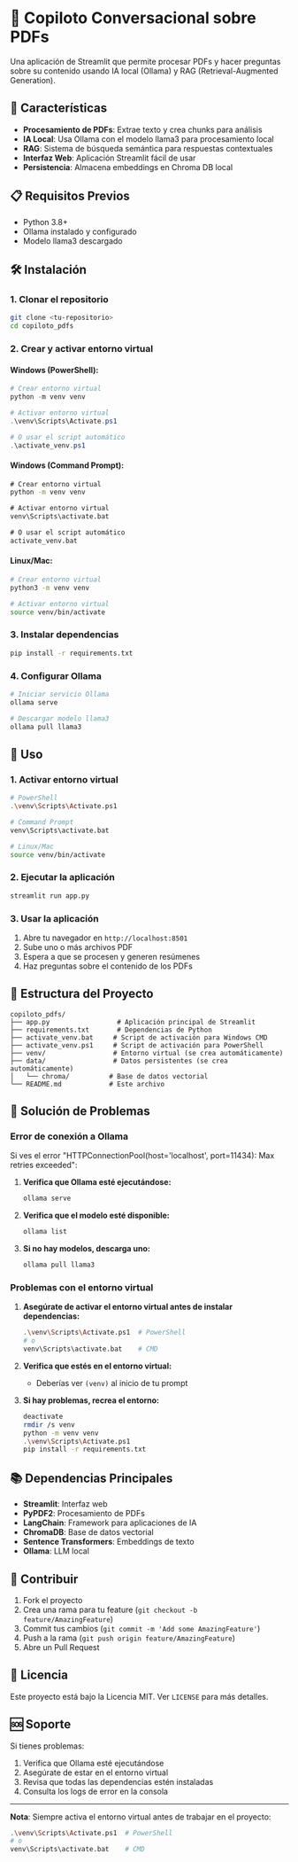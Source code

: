 # 📄 Copiloto Conversacional sobre PDFs

Una aplicación de Streamlit que permite procesar PDFs y hacer preguntas sobre su contenido usando IA local (Ollama) y RAG (Retrieval-Augmented Generation).

## 🚀 Características

- **Procesamiento de PDFs**: Extrae texto y crea chunks para análisis
- **IA Local**: Usa Ollama con el modelo llama3 para procesamiento local
- **RAG**: Sistema de búsqueda semántica para respuestas contextuales
- **Interfaz Web**: Aplicación Streamlit fácil de usar
- **Persistencia**: Almacena embeddings en Chroma DB local

## 📋 Requisitos Previos

- Python 3.8+
- Ollama instalado y configurado
- Modelo llama3 descargado

## 🛠️ Instalación

### 1. Clonar el repositorio

```bash
git clone <tu-repositorio>
cd copiloto_pdfs
```

### 2. Crear y activar entorno virtual

#### Windows (PowerShell):

```powershell
# Crear entorno virtual
python -m venv venv

# Activar entorno virtual
.\venv\Scripts\Activate.ps1

# O usar el script automático
.\activate_venv.ps1
```

#### Windows (Command Prompt):

```cmd
# Crear entorno virtual
python -m venv venv

# Activar entorno virtual
venv\Scripts\activate.bat

# O usar el script automático
activate_venv.bat
```

#### Linux/Mac:

```bash
# Crear entorno virtual
python3 -m venv venv

# Activar entorno virtual
source venv/bin/activate
```

### 3. Instalar dependencias

```bash
pip install -r requirements.txt
```

### 4. Configurar Ollama

```bash
# Iniciar servicio Ollama
ollama serve

# Descargar modelo llama3
ollama pull llama3
```

## 🚀 Uso

### 1. Activar entorno virtual

```bash
# PowerShell
.\venv\Scripts\Activate.ps1

# Command Prompt
venv\Scripts\activate.bat

# Linux/Mac
source venv/bin/activate
```

### 2. Ejecutar la aplicación

```bash
streamlit run app.py
```

### 3. Usar la aplicación

1. Abre tu navegador en `http://localhost:8501`
2. Sube uno o más archivos PDF
3. Espera a que se procesen y generen resúmenes
4. Haz preguntas sobre el contenido de los PDFs

## 📁 Estructura del Proyecto

```
copiloto_pdfs/
├── app.py                 # Aplicación principal de Streamlit
├── requirements.txt       # Dependencias de Python
├── activate_venv.bat     # Script de activación para Windows CMD
├── activate_venv.ps1     # Script de activación para PowerShell
├── venv/                 # Entorno virtual (se crea automáticamente)
├── data/                 # Datos persistentes (se crea automáticamente)
│   └── chroma/          # Base de datos vectorial
└── README.md            # Este archivo
```

## 🔧 Solución de Problemas

### Error de conexión a Ollama

Si ves el error "HTTPConnectionPool(host='localhost', port=11434): Max retries exceeded":

1. **Verifica que Ollama esté ejecutándose:**

   ```bash
   ollama serve
   ```

2. **Verifica que el modelo esté disponible:**

   ```bash
   ollama list
   ```

3. **Si no hay modelos, descarga uno:**
   ```bash
   ollama pull llama3
   ```

### Problemas con el entorno virtual

1. **Asegúrate de activar el entorno virtual antes de instalar dependencias:**

   ```bash
   .\venv\Scripts\Activate.ps1  # PowerShell
   # o
   venv\Scripts\activate.bat    # CMD
   ```

2. **Verifica que estés en el entorno virtual:**

   - Deberías ver `(venv)` al inicio de tu prompt

3. **Si hay problemas, recrea el entorno:**
   ```bash
   deactivate
   rmdir /s venv
   python -m venv venv
   .\venv\Scripts\Activate.ps1
   pip install -r requirements.txt
   ```

## 📚 Dependencias Principales

- **Streamlit**: Interfaz web
- **PyPDF2**: Procesamiento de PDFs
- **LangChain**: Framework para aplicaciones de IA
- **ChromaDB**: Base de datos vectorial
- **Sentence Transformers**: Embeddings de texto
- **Ollama**: LLM local

## 🤝 Contribuir

1. Fork el proyecto
2. Crea una rama para tu feature (`git checkout -b feature/AmazingFeature`)
3. Commit tus cambios (`git commit -m 'Add some AmazingFeature'`)
4. Push a la rama (`git push origin feature/AmazingFeature`)
5. Abre un Pull Request

## 📄 Licencia

Este proyecto está bajo la Licencia MIT. Ver `LICENSE` para más detalles.

## 🆘 Soporte

Si tienes problemas:

1. Verifica que Ollama esté ejecutándose
2. Asegúrate de estar en el entorno virtual
3. Revisa que todas las dependencias estén instaladas
4. Consulta los logs de error en la consola

---

**Nota**: Siempre activa el entorno virtual antes de trabajar en el proyecto:

```bash
.\venv\Scripts\Activate.ps1  # PowerShell
# o
venv\Scripts\activate.bat    # CMD
```
